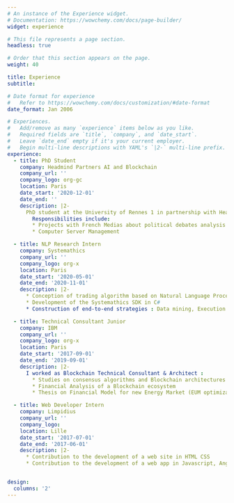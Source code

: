 ```yaml
---
# An instance of the Experience widget.
# Documentation: https://wowchemy.com/docs/page-builder/
widget: experience

# This file represents a page section.
headless: true

# Order that this section appears on the page.
weight: 40

title: Experience
subtitle:

# Date format for experience
#   Refer to https://wowchemy.com/docs/customization/#date-format
date_format: Jan 2006

# Experiences.
#   Add/remove as many `experience` items below as you like.
#   Required fields are `title`, `company`, and `date_start`.
#   Leave `date_end` empty if it's your current employer.
#   Begin multi-line descriptions with YAML's `|2-` multi-line prefix.
experience:
  - title: PhD Student 
    company: Headmind Partners AI and Blockchain
    company_url: ''
    company_logo: org-gc
    location: Paris
    date_start: '2020-12-01'
    date_end: ''
    description: |2-
      PhD student at the University of Rennes 1 in partnership with HeadMind Partners for my thesis on the subject of the study of arguments in political debates
        Responsibilities include:
        * Projects with French Medias about political debates analysis
        * Computer Server Management

  - title: NLP Research Intern
    company: Systemathics
    company_url: ''
    company_logo: org-x
    location: Paris
    date_start: '2020-05-01'
    date_end: '2020-11-01'
    description: |2-
      * Conception of trading algorithm based on Natural Language Processing, ML.NET and Tensorflow
      * Development of the Systemathics SDK in C#
      * Construction of end-to-end strategies : Data mining, Execution Strategies and Backtesting

  - title: Technical Consultant Junior
    company: IBM
    company_url: ''
    company_logo: org-x
    location: Paris
    date_start: '2017-09-01'
    date_end: '2019-09-01'
    description: |2-
      I worked as Blockchain Technical Consultant & Architect :
        * Studies on consensus algorithms and Blockchain architectures
        * Financial Analysis of a Blockchain ecosystem
        * Thesis on Financial Model for new Energy Market (EUM optimization)

  - title: Web Developer Intern
    company: Limpidius
    company_url: ''
    company_logo: 
    location: Lille
    date_start: '2017-07-01'
    date_end: '2017-06-01'
    description: |2-
      * Contribution to the development of a web site in HTML CSS
      * Contribution to the development of a web app in Javascript, AngularJS 


design:
  columns: '2'
---
```

